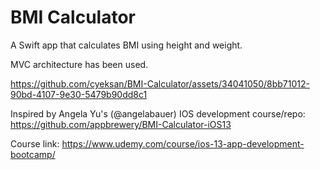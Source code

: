 
#  BMI Calculator
A Swift app that calculates BMI using height and weight.

MVC architecture has been used.

https://github.com/cyeksan/BMI-Calculator/assets/34041050/8bb71012-90bd-4107-9e30-5479b90dd8c1

Inspired by Angela Yu's (@angelabauer) IOS development course/repo: https://github.com/appbrewery/BMI-Calculator-iOS13

Course link: https://www.udemy.com/course/ios-13-app-development-bootcamp/
